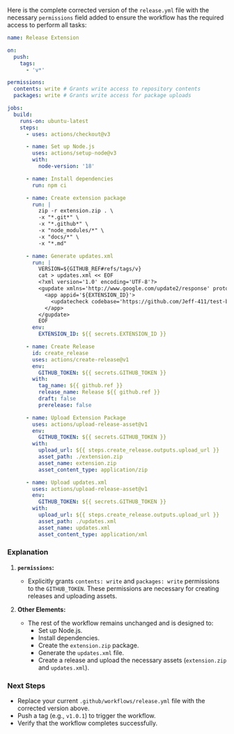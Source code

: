 Here is the complete corrected version of the `release.yml` file with the necessary `permissions` field added to ensure the workflow has the required access to perform all tasks:

```yaml name=.github/workflows/release.yml
name: Release Extension

on:
  push:
    tags:
      - 'v*'

permissions:
  contents: write # Grants write access to repository contents
  packages: write # Grants write access for package uploads

jobs:
  build:
    runs-on: ubuntu-latest
    steps:
      - uses: actions/checkout@v3

      - name: Set up Node.js
        uses: actions/setup-node@v3
        with:
          node-version: '18'

      - name: Install dependencies
        run: npm ci

      - name: Create extension package
        run: |
          zip -r extension.zip . \
          -x "*.git*" \
          -x "*.github*" \
          -x "node_modules/*" \
          -x "docs/*" \
          -x "*.md"

      - name: Generate updates.xml
        run: |
          VERSION=${GITHUB_REF#refs/tags/v}
          cat > updates.xml << EOF
          <?xml version='1.0' encoding='UTF-8'?>
          <gupdate xmlns='http://www.google.com/update2/response' protocol='2.0'>
            <app appid='${EXTENSION_ID}'>
              <updatecheck codebase='https://github.com/Jeff-411/test-browser-extension/releases/download/v${VERSION}/extension.zip' version='${VERSION}' />
            </app>
          </gupdate>
          EOF
        env:
          EXTENSION_ID: ${{ secrets.EXTENSION_ID }}

      - name: Create Release
        id: create_release
        uses: actions/create-release@v1
        env:
          GITHUB_TOKEN: ${{ secrets.GITHUB_TOKEN }}
        with:
          tag_name: ${{ github.ref }}
          release_name: Release ${{ github.ref }}
          draft: false
          prerelease: false

      - name: Upload Extension Package
        uses: actions/upload-release-asset@v1
        env:
          GITHUB_TOKEN: ${{ secrets.GITHUB_TOKEN }}
        with:
          upload_url: ${{ steps.create_release.outputs.upload_url }}
          asset_path: ./extension.zip
          asset_name: extension.zip
          asset_content_type: application/zip

      - name: Upload updates.xml
        uses: actions/upload-release-asset@v1
        env:
          GITHUB_TOKEN: ${{ secrets.GITHUB_TOKEN }}
        with:
          upload_url: ${{ steps.create_release.outputs.upload_url }}
          asset_path: ./updates.xml
          asset_name: updates.xml
          asset_content_type: application/xml
```

### Explanation

1. **`permissions`:**

   - Explicitly grants `contents: write` and `packages: write` permissions to the `GITHUB_TOKEN`. These permissions are necessary for creating releases and uploading assets.

2. **Other Elements:**
   - The rest of the workflow remains unchanged and is designed to:
     - Set up Node.js.
     - Install dependencies.
     - Create the `extension.zip` package.
     - Generate the `updates.xml` file.
     - Create a release and upload the necessary assets (`extension.zip` and `updates.xml`).

### Next Steps

- Replace your current `.github/workflows/release.yml` file with the corrected version above.
- Push a tag (e.g., `v1.0.1`) to trigger the workflow.
- Verify that the workflow completes successfully.
